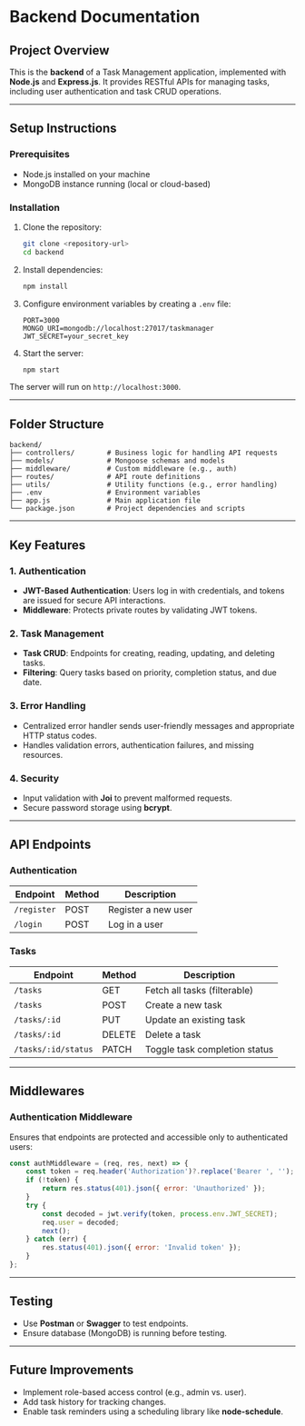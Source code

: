 # Backend Documentation

## Project Overview

This is the **backend** of a Task Management application, implemented with **Node.js** and **Express.js**. It provides RESTful APIs for managing tasks, including user authentication and task CRUD operations.

---

## Setup Instructions

### Prerequisites

- Node.js installed on your machine
- MongoDB instance running (local or cloud-based)

### Installation

1. Clone the repository:

   ```bash
   git clone <repository-url>
   cd backend
   ```

2. Install dependencies:

   ```bash
   npm install
   ```

3. Configure environment variables by creating a `.env` file:

   ```plaintext
   PORT=3000
   MONGO_URI=mongodb://localhost:27017/taskmanager
   JWT_SECRET=your_secret_key
   ```

4. Start the server:

   ```bash
   npm start
   ```

The server will run on `http://localhost:3000`.

---

## Folder Structure

```
backend/
├── controllers/        # Business logic for handling API requests
├── models/             # Mongoose schemas and models
├── middleware/         # Custom middleware (e.g., auth)
├── routes/             # API route definitions
├── utils/              # Utility functions (e.g., error handling)
├── .env                # Environment variables
├── app.js              # Main application file
└── package.json        # Project dependencies and scripts
```

---

## Key Features

### 1. **Authentication**

- **JWT-Based Authentication**: Users log in with credentials, and tokens are issued for secure API interactions.
- **Middleware**: Protects private routes by validating JWT tokens.

### 2. **Task Management**

- **Task CRUD**: Endpoints for creating, reading, updating, and deleting tasks.
- **Filtering**: Query tasks based on priority, completion status, and due date.

### 3. **Error Handling**

- Centralized error handler sends user-friendly messages and appropriate HTTP status codes.
- Handles validation errors, authentication failures, and missing resources.

### 4. **Security**

- Input validation with **Joi** to prevent malformed requests.
- Secure password storage using **bcrypt**.

---

## API Endpoints

### Authentication

| Endpoint    | Method | Description         |
| ----------- | ------ | ------------------- |
| `/register` | POST   | Register a new user |
| `/login`    | POST   | Log in a user       |

### Tasks

| Endpoint            | Method | Description                   |
| ------------------- | ------ | ----------------------------- |
| `/tasks`            | GET    | Fetch all tasks (filterable)  |
| `/tasks`            | POST   | Create a new task             |
| `/tasks/:id`        | PUT    | Update an existing task       |
| `/tasks/:id`        | DELETE | Delete a task                 |
| `/tasks/:id/status` | PATCH  | Toggle task completion status |

---

## Middlewares

### Authentication Middleware

Ensures that endpoints are protected and accessible only to authenticated users:

```javascript
const authMiddleware = (req, res, next) => {
    const token = req.header('Authorization')?.replace('Bearer ', '');
    if (!token) {
        return res.status(401).json({ error: 'Unauthorized' });
    }
    try {
        const decoded = jwt.verify(token, process.env.JWT_SECRET);
        req.user = decoded;
        next();
    } catch (err) {
        res.status(401).json({ error: 'Invalid token' });
    }
};
```

---

## Testing

- Use **Postman** or **Swagger** to test endpoints.
- Ensure database (MongoDB) is running before testing.

---

## Future Improvements

- Implement role-based access control (e.g., admin vs. user).
- Add task history for tracking changes.
- Enable task reminders using a scheduling library like **node-schedule**.
